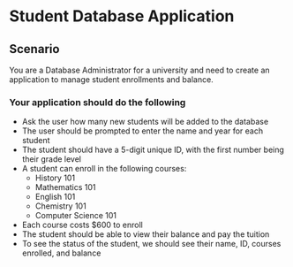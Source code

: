 # Student Database Application

## Scenario

You are a Database Administrator for a university and need to create an application to manage student enrollments and balance.

### Your application should do the following

- Ask the user how many new students will be added to the database
- The user should be prompted to enter the name and year for each student
- The student should have a 5-digit unique ID, with the first number being their grade level
- A student can enroll in the following courses:
  - History 101
  - Mathematics 101
  - English 101
  - Chemistry 101
  - Computer Science 101
- Each course costs $600 to enroll
- The student should be able to view their balance and pay the tuition
- To see the status of the student, we should see their name, ID, courses enrolled, and balance
